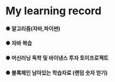 # My learning record
#### ● 알고리즘(자바,파이썬)
#### ● 자바 복습
#### ● 머신러닝 독학 및 바이낸스 투자 토이프로젝트
#### ● 블록체인 남아있는 학습자료 (랜덤 숫자 얻기)
